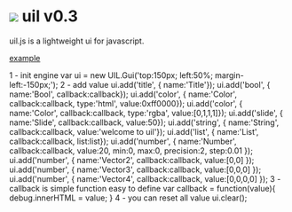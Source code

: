 <img src="http://lo-th.github.io/uil/images/logo.jpg"/>  uil v0.3 
=========
uil.js is a lightweight ui for javascript.<br>

[example](http://lo-th.github.io/uil/index.html)

1 - init engine
    var ui = new UIL.Gui('top:150px; left:50%; margin-left:-150px;');
2 - add value
    ui.add('title',  { name:'Title'});
    ui.add('bool',   { name:'Bool', callback:callback});
    ui.add('color',  { name:'Color', callback:callback, type:'html', value:0xff0000});
    ui.add('color',  { name:'Color', callback:callback, type:'rgba', value:[0,1,1,1]});
    ui.add('slide',  { name:'Slide', callback:callback, value:50});
    ui.add('string', { name:'String', callback:callback, value:'welcome to uil'});
    ui.add('list',   { name:'List', callback:callback, list:list});
    ui.add('number', { name:'Number', callback:callback, value:20, min:0, max:0, precision:2, step:0.01 });
    ui.add('number', { name:'Vector2', callback:callback, value:[0,0] });
    ui.add('number', { name:'Vector3', callback:callback, value:[0,0,0] });
    ui.add('number', { name:'Vector4', callback:callback, value:[0,0,0,0] });
3 - callback is simple function easy to define
    var callback = function(value){ debug.innerHTML = value; }
4 - you can reset all value
    ui.clear();